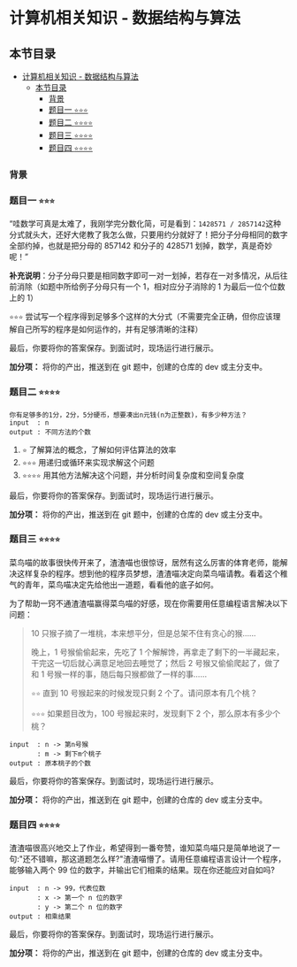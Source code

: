 # 计算机相关知识 - 数据结构与算法

## 本节目录

- [计算机相关知识 - 数据结构与算法](#计算机相关知识---数据结构与算法)
  - [本节目录](#本节目录)
    - [背景](#背景)
    - [题目一 `⭐️⭐️⭐️`](#题目一-️️️)
    - [题目二 `⭐️⭐️⭐️⭐️`](#题目二-️️️️)
    - [题目三 `⭐️⭐️⭐️⭐️`](#题目三-️️️️)
    - [题目四 `⭐️⭐️⭐️⭐️`](#题目四-️️️️)

### 背景

### 题目一 `⭐️⭐️⭐️`

“哇数学可真是太难了，我刚学完分数化简，可是看到：`1428571 / 2857142`这种分式就头大，还好大佬教了我怎么做，只要用约分就好了！把分子分母相同的数字全部约掉，也就是把分母的 857142 和分子的 428571 划掉，数学，真是奇妙呢！”

**补充说明**：分子分母只要是相同数字即可一对一划掉，若存在一对多情况，从后往前消除（如题中所给例子分母只有一个 1，相对应分子消除的 1 为最后一位个位数上的 1）

`⭐️⭐️⭐️` 尝试写一个程序得到足够多个这样的大分式（不需要完全正确，但你应该理解自己所写的程序是如何运作的，并有足够清晰的注释）

最后，你要将你的答案保存。到面试时，现场运行进行展示。

**加分项：** 将你的产出，推送到在 git 题中，创建的仓库的 dev 或主分支中。

### 题目二 `⭐️⭐️⭐️⭐️`

```plaintext
你有足够多的1分，2分，5分硬币，想要凑出n元钱(n为正整数)，有多少种方法？
input  : n
output : 不同方法的个数
```

1. `⭐️` 了解算法的概念，了解如何评估算法的效率
2. `⭐️⭐️⭐️` 用递归或循环来实现求解这个问题
3. `⭐️⭐️⭐️⭐️` 用其他方法解决这个问题，并分析时间复杂度和空间复杂度

最后，你要将你的答案保存。到面试时，现场运行进行展示。

**加分项：** 将你的产出，推送到在 git 题中，创建的仓库的 dev 或主分支中。

### 题目三 `⭐️⭐️⭐️⭐️`

菜鸟喵的故事很快传开来了，渣渣喵也很惊讶，居然有这么厉害的体育老师，能解决这样复杂的程序。想到他的程序员梦想，渣渣喵决定向菜鸟喵请教。看着这个稚气的青年，菜鸟喵决定先给他出一道题，看看他的底子如何。

为了帮助一窍不通渣渣喵赢得菜鸟喵的好感，现在你需要用任意编程语言解决以下问题：

> 10 只猴子摘了一堆桃，本来想平分，但是总架不住有贪心的猴……
>
> 晚上，1 号猴偷偷起来，先吃了 1 个解解馋，再拿走了剩下的一半藏起来，干完这一切后就心满意足地回去睡觉了；然后 2 号猴又偷偷爬起了，做了和 1 号猴一样的事，随后每只猴都做了一样的事……
>
> `⭐️⭐️` 直到 10 号猴起来的时候发现只剩 2 个了。请问原本有几个桃？
>
> `⭐️⭐️⭐️` 如果题目改为，100 号猴起来时，发现剩下 2 个，那么原本有多少个桃？

```plaintext
input  : n -> 第n号猴
       : m -> 剩下m个桃子
output : 原本桃子的个数
```

最后，你要将你的答案保存。到面试时，现场运行进行展示。

**加分项：** 将你的产出，推送到在 git 题中，创建的仓库的 dev 或主分支中。

### 题目四 `⭐️⭐️⭐️⭐️`

渣渣喵很高兴地交上了作业，希望得到一番夸赞，谁知菜鸟喵只是简单地说了一句:"还不错嘛，那这道题怎么样?"渣渣喵懵了。请用任意编程语言设计一个程序，能够输入两个 99 位的数字，并输出它们相乘的结果。现在你还能应对自如吗?

```plaintext
input  : n -> 99，代表位数
       : x -> 第一个 n 位的数字
       : y -> 第二个 n 位的数字
output : 相乘结果
```

最后，你要将你的答案保存。到面试时，现场运行进行展示。

**加分项：** 将你的产出，推送到在 git 题中，创建的仓库的 dev 或主分支中。
